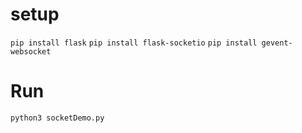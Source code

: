 # setup

`pip install flask`
`pip install flask-socketio`
`pip install gevent-websocket`

# Run

`python3 socketDemo.py`